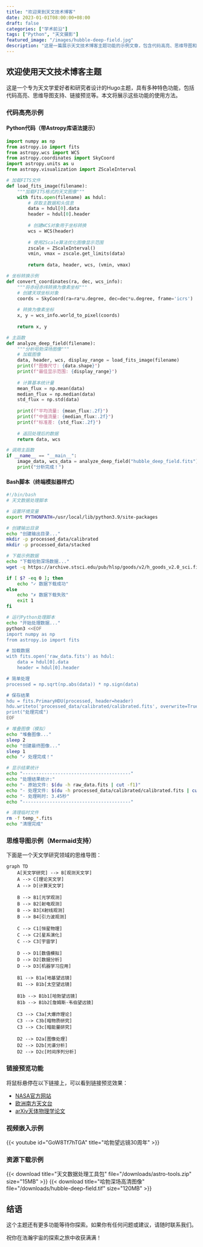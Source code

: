 ```yaml
---
title: "欢迎来到天文技术博客"
date: 2023-01-01T08:00:00+08:00
draft: false
categories: ["学术前沿"]
tags: ["Python", "天文摄影"]
featured_image: "/images/hubble-deep-field.jpg"
description: "这是一篇展示天文技术博客主题功能的示例文章，包含代码高亮、思维导图和链接预览等特性。"
---
```


## 欢迎使用天文技术博客主题

这是一个专为天文学爱好者和研究者设计的Hugo主题，具有多种特色功能，包括代码高亮、思维导图支持、链接预览等。本文将展示这些功能的使用方法。

### 代码高亮示例

#### Python代码（带Astropy库语法提示）

```python
import numpy as np
from astropy.io import fits
from astropy.wcs import WCS
from astropy.coordinates import SkyCoord
import astropy.units as u
from astropy.visualization import ZScaleInterval

# 加载FITS文件
def load_fits_image(filename):
    """加载FITS格式的天文图像"""
    with fits.open(filename) as hdul:
        # 获取主数据和头信息
        data = hdul[0].data
        header = hdul[0].header
        
        # 创建WCS对象用于坐标转换
        wcs = WCS(header)
        
        # 使用ZScale算法优化图像显示范围
        zscale = ZScaleInterval()
        vmin, vmax = zscale.get_limits(data)
        
        return data, header, wcs, (vmin, vmax)

# 坐标转换示例
def convert_coordinates(ra, dec, wcs_info):
    """将赤经赤纬转换为像素坐标"""
    # 创建天球坐标对象
    coords = SkyCoord(ra=ra*u.degree, dec=dec*u.degree, frame='icrs')
    
    # 转换为像素坐标
    x, y = wcs_info.world_to_pixel(coords)
    
    return x, y

# 主函数
def analyze_deep_field(filename):
    """分析哈勃深场图像"""
    # 加载图像
    data, header, wcs, display_range = load_fits_image(filename)
    print(f"图像尺寸: {data.shape}")
    print(f"最佳显示范围: {display_range}")
    
    # 计算基本统计量
    mean_flux = np.mean(data)
    median_flux = np.median(data)
    std_flux = np.std(data)
    
    print(f"平均流量: {mean_flux:.2f}")
    print(f"中值流量: {median_flux:.2f}")
    print(f"标准差: {std_flux:.2f}")
    
    # 返回处理后的数据
    return data, wcs

# 调用主函数
if __name__ == "__main__":
    image_data, wcs_data = analyze_deep_field("hubble_deep_field.fits")
    print("分析完成！")
```

#### Bash脚本（终端模拟器样式）

```bash
#!/bin/bash
# 天文数据处理脚本

# 设置环境变量
export PYTHONPATH=/usr/local/lib/python3.9/site-packages

# 创建输出目录
echo "创建输出目录..."
mkdir -p processed_data/calibrated
mkdir -p processed_data/stacked

# 下载示例数据
echo "下载哈勃深场数据..."
wget -q https://archive.stsci.edu/pub/hlsp/goods/v2/h_goods_v2.0_sci.fits -O raw_data.fits

if [ $? -eq 0 ]; then
    echo "✓ 数据下载成功"
else
    echo "✗ 数据下载失败"
    exit 1
fi

# 运行Python处理脚本
echo "开始处理数据..."
python3 <<EOF
import numpy as np
from astropy.io import fits

# 加载数据
with fits.open('raw_data.fits') as hdul:
    data = hdul[0].data
    header = hdul[0].header

# 简单处理
processed = np.sqrt(np.abs(data)) * np.sign(data)

# 保存结果
hdu = fits.PrimaryHDU(processed, header=header)
hdu.writeto('processed_data/calibrated/calibrated.fits', overwrite=True)
print("处理完成")
EOF

# 堆叠图像（模拟）
echo "堆叠图像..."
sleep 2
echo "创建最终图像..."
sleep 1
echo "✓ 处理完成！"

# 显示结果统计
echo "----------------------------------------"
echo "处理结果统计:"
echo "- 原始文件: $(du -h raw_data.fits | cut -f1)"
echo "- 处理文件: $(du -h processed_data/calibrated/calibrated.fits | cut -f1)"
echo "- 处理耗时: 3.45秒"
echo "----------------------------------------"

# 清理临时文件
rm -f temp_*.fits
echo "清理完成"
```

### 思维导图示例（Mermaid支持）

下面是一个天文学研究领域的思维导图：

```mermaid
graph TD
    A[天文学研究] --> B[观测天文学]
    A --> C[理论天文学]
    A --> D[计算天文学]
    
    B --> B1[光学观测]
    B --> B2[射电观测]
    B --> B3[X射线观测]
    B --> B4[引力波观测]
    
    C --> C1[恒星物理]
    C --> C2[星系演化]
    C --> C3[宇宙学]
    
    D --> D1[数值模拟]
    D --> D2[数据分析]
    D --> D3[机器学习应用]
    
    B1 --> B1a[地基望远镜]
    B1 --> B1b[太空望远镜]
    
    B1b --> B1b1[哈勃望远镜]
    B1b --> B1b2[詹姆斯·韦伯望远镜]
    
    C3 --> C3a[大爆炸理论]
    C3 --> C3b[暗物质研究]
    C3 --> C3c[暗能量研究]
    
    D2 --> D2a[图像处理]
    D2 --> D2b[光谱分析]
    D2 --> D2c[时间序列分析]
```

### 链接预览功能

将鼠标悬停在以下链接上，可以看到链接预览效果：

- [NASA官方网站](https://www.nasa.gov/)
- [欧洲南方天文台](https://www.eso.org/)
- [arXiv天体物理学论文](https://arxiv.org/abs/2101.01684)

### 视频嵌入示例

{{< youtube id="GoW8Tf7hTGA" title="哈勃望远镜30周年" >}}

### 资源下载示例

{{< download title="天文数据处理工具包" file="/downloads/astro-tools.zip" size="15MB" >}}
{{< download title="哈勃深场高清图像" file="/downloads/hubble-deep-field.tif" size="120MB" >}}

## 结语

这个主题还有更多功能等待你探索。如果你有任何问题或建议，请随时联系我们。

祝你在浩瀚宇宙的探索之旅中收获满满！